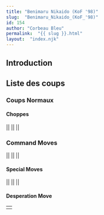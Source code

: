 ```yaml
---
title: "Benimaru Nikaido (KoF '98)"
slug:  "Benimaru_Nikaido_(KoF_'98)"
id: 154
author: "Corbeau Bleu"
permalink:  "{{ slug }}.html"
layout:  "index.njk"
---
```


## Introduction

## Liste des coups

### Coups Normaux

#### Choppes

||
||
||

### Command Moves

||
||
||

#### Special Moves

||
||
||

#### Desperation Move

|     |
|-----|
|     |
